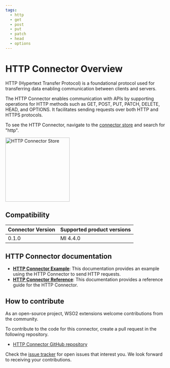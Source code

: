 ```yaml
---
tags:
  - http
  - get
  - post
  - put
  - patch
  - head
  - options
---
```


# HTTP Connector Overview

HTTP (Hypertext Transfer Protocol) is a foundational protocol used for transferring data enabling communication between clients and servers.

The HTTP Connector enables communication with APIs by supporting operations for HTTP methods such as GET, POST, PUT, PATCH, DELETE, HEAD, and OPTIONS. It facilitates sending requests over both HTTP and HTTPS protocols.

To see the HTTP Connector, navigate to the [connector store](https://store.wso2.com) and search for "http".

<img src="{{base_path}}/assets/img/integrate/connectors/http-store.png" title="HTTP Connector Store" width="200" alt="HTTP Connector Store"/>

## Compatibility

| Connector Version | Supported product versions |
|-------------------|----------------------------|
| 0.1.0             | MI 4.4.0                   |

## HTTP Connector documentation

* **[HTTP Connector Example]({{base_path}}/reference/connectors/http-connector/http-connector-example/)**: This documentation provides an example using the HTTP Connector to send HTTP requests.
* **[HTTP Connector Reference]({{base_path}}/reference/connectors/http-connector/http-connector-configuration/)**: This documentation provides a reference guide for the HTTP Connector.
## How to contribute

As an open-source project, WSO2 extensions welcome contributions from the community.

To contribute to the code for this connector, create a pull request in the following repository.

* [HTTP Connector GitHub repository](https://github.com/wso2-extensions/mi-connector-http)

Check the [issue tracker](https://github.com/wso2/micro-integrator/issues) for open issues that interest you. We look forward to receiving your contributions.
